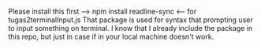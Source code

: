 Please install this first --> npm install readline-sync <-- for tugas2terminalInput.js That package is used for syntax that prompting user to input something on terminal. I know that I already include the package in this repo, but just in case if in your local machine doesn't work.